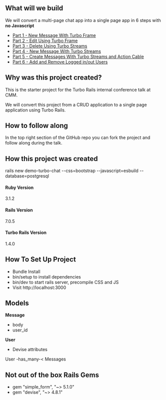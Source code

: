 ## What will we build
We will convert a multi-page chat app into a single page app in 6 steps with __no Javascript__

- [Part 1 - New Message With Turbo Frame](https://github.com/scottmascio2115/demo-turbo-chat/pull/3)
- [Part 2 - Edit Using Turbo Frame](https://github.com/scottmascio2115/demo-turbo-chat/pull/4)
- [Part 3 - Delete Using Turbo Streams](https://github.com/scottmascio2115/demo-turbo-chat/pull/5)
- [Part 4 - New Message With Turbo Streams](https://github.com/scottmascio2115/demo-turbo-chat/pull/6)
- [Part 5 - Create Messages With Turbo Streams and Action Cable](https://github.com/scottmascio2115/demo-turbo-chat/pull/7)
- [Part 6 - Add and Remove Logged in/out Users](https://github.com/scottmascio2115/demo-turbo-chat/pull/8)

## Why was this project created?
This is the starter project for the Turbo Rails internal conference talk at CMM.

We will convert this project from a CRUD application to a single page application using Turbo Rails.

## How to follow along
In the top right section of the GitHub repo you can fork the project and follow along during the talk.


## How this project was created
rails new demo-turbo-chat --css=bootstrap --javascript=esbuild --database=postgresql

#### Ruby Version
3.1.2

#### Rails Version
7.0.5

#### Turbo Rails Version
1.4.0

## How To Set Up Project
+ Bundle Install
+ bin/setup to install dependencies
+ bin/dev to start rails server, precompile CSS and JS
+ Visit http://localhost:3000

## Models
__Message__
 - body
 - user_id
 
 __User__
  - Devise attributes

User -has_many-< Messages 

## Not out of the box Rails Gems
- gem "simple_form", "~> 5.1.0"
- gem "devise", "~> 4.8.1"

